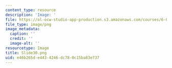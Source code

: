 ```yaml
---
content_type: resource
description: 'Image: '
file: https://ol-ocw-studio-app-production.s3.amazonaws.com/courses/6-004-computation-structures-spring-2017/e46b265de4434246dc780c15ba83e737_Slide30.png
file_type: image/png
image_metadata:
  caption: ''
  credit: ''
  image-alt: ''
resourcetype: Image
title: Slide30.png
uid: e46b265d-e443-4246-dc78-0c15ba83e737
---
```

